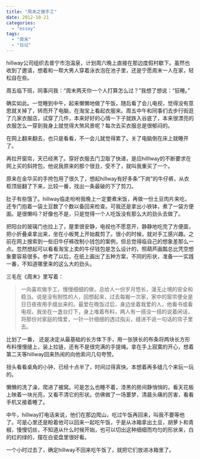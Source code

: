 ```yaml
---
title: "周末之做手工"
date: 2012-10-21
categories: 
  - "essay"
tags: 
  - "周末"
  - "日记"
---
```


hillway公司组织去普宁市泡温泉，计划周六晚上直接在那边度假村歇下。虽然也收到了邀请，想着和一帮大男人穿着泳衣泡在池子里，还是宁愿周末一人在家，轻松自在些。

周五临下班，同事问我：“周末两天你一个人打算怎么过？”我想了想说：“狂睡。”

确实如此。一觉睡到中午，起来懒懒地做了午饭，随后看了会儿电视，觉得没有意思就关掉了，转而开了电脑，在淘宝上看起衣服来。周五中午和同事们去步行街逛了几家衣服店，试穿了几件，本来好好的心情一下子就跌入谷底了，本来很漂亮的衣服怎么一穿到我身上就觉得大煞风景呢？每次去买衣服总是很郁闷的。

在网上翻来翻去，也只是看看，不一会儿就觉得累了。关了电脑倒在床上就睡开了。

再拉开窗帘，天已经黑了。穿好衣服去门卫取了快递，是应hilllway的不断要求在网上买的斜挎包，他说我原来的那个很丑，受不了，就叫我重买了一个。

原来在金华买的手挎包用了很久了，想起hillway有好多条“下岗”的牛仔裤，从衣柜顶层翻了下来，比较一番，找出一条最破的下了剪刀。

肚子有些饿了。hillway临走吩咐我晚上一定要煮米饭，再做一份土豆肉片来吃，还专门抱着一袋土豆数了个数以备回来检查。可我还是拿出小铁钵，煮了一袋方便面。是很懒吗？好像也不是，只是觉得一个人吃饭没有那么大的劲头去做了。

把阳台的玻璃门也拉上了，屋里很安静，电视也不愿意开，静静地吃完了方便面，把小折叠桌拿出来，坐在小板凳上开始裁剪了。很小的时候，就对手工感兴趣。之前在网上搜索到一些旧牛仔裤改制小钱包的案例，但总觉得临自己的想象差那么一点。忽然想起可以看看淘宝上卖的牛仔钱包是怎么设计的，照葫芦画瓢总比凭空想象要容易很多。参考了以后，在纸上画出了五种方案，不同的形状，准备一一实践一番，不知道哪里来的这么大的劲头。

三毛在《周末》里写着：

> 一向喜欢做手工，慢慢细细的做，总给人一份岁月悠长，漫无止境的安全和稳当。说是没有耐性的人，回想起来，过去每搬一次家，家中的窗帘便全是日日夜夜用手缝出来的。最爱在晚饭过后，身边坐着我爱的人，他看书或看电视，我坐在一盏台灯下，身上堆着布料，两人有一搭没一搭的说着闲话，将那份对家庭的情爱，一针一针细细的透过指尖，缝进不说一句话的帘子里去。

比划了一番， 还是决定从最基础的长方体下手，用一张狭长的布条将两块长方形布料慢慢缝上，装上拉链，还有不是很完满的手提绳。拿在手上寂寞的开心，想着第二天等hillway回来热闹的向他索问几句夸赞。

扭头看看桌角的小钟，已经十点半了，时间过得真快。本想着再多缝几个来玩一玩的。

懒懒的洗了澡，爬进了被窝。可是怎么也睡不着，漆黑的房间静悄悄的，看天花板上映着一块光亮，又看不清它的形状。仿佛做了一场噩梦，清晨头痛的厉害，看看手机又接着睡了。

中午，hillway打电话来说，他们在那边爬山，吃过午饭再回来，叫我不要等他了。可是心里还是盼着他可以回来一起吃午饭，于是从冰箱拿出土豆，胡萝卜和青椒，慢慢切丝，不知道从什么时候开始，也可以切出这种细细而均匀的形状来，白的红的绿的，摆在白瓷盘里很好看。

一个小时过去了，确定hillway不回来吃午饭了，就把它们放进冰箱里了。
